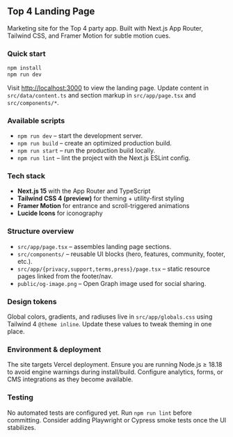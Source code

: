 ## Top 4 Landing Page

Marketing site for the Top 4 party app. Built with Next.js App Router, Tailwind CSS, and Framer Motion for subtle motion cues.

### Quick start

```bash
npm install
npm run dev
```

Visit <http://localhost:3000> to view the landing page. Update content in `src/data/content.ts` and section markup in `src/app/page.tsx` and `src/components/*`.

### Available scripts

- `npm run dev` – start the development server.
- `npm run build` – create an optimized production build.
- `npm run start` – run the production build locally.
- `npm run lint` – lint the project with the Next.js ESLint config.

### Tech stack

- **Next.js 15** with the App Router and TypeScript
- **Tailwind CSS 4 (preview)** for theming + utility-first styling
- **Framer Motion** for entrance and scroll-triggered animations
- **Lucide Icons** for iconography

### Structure overview

- `src/app/page.tsx` – assembles landing page sections.
- `src/components/` – reusable UI blocks (hero, features, community, footer, etc.).
- `src/app/{privacy,support,terms,press}/page.tsx` – static resource pages linked from the footer/nav.
- `public/og-image.png` – Open Graph image used for social sharing.

### Design tokens

Global colors, gradients, and radiuses live in `src/app/globals.css` using Tailwind 4 `@theme inline`. Update these values to tweak theming in one place.

### Environment & deployment

The site targets Vercel deployment. Ensure you are running Node.js ≥ 18.18 to avoid engine warnings during install/build. Configure analytics, forms, or CMS integrations as they become available.

### Testing

No automated tests are configured yet. Run `npm run lint` before committing. Consider adding Playwright or Cypress smoke tests once the UI stabilizes.
